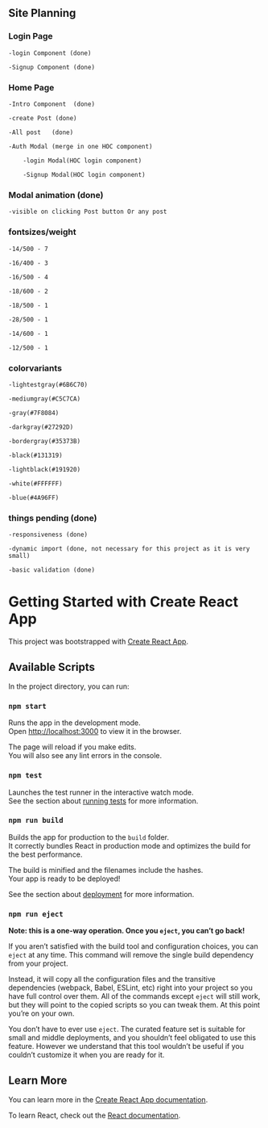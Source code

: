 
## Site Planning

### Login Page

    -login Component (done)

    -Signup Component (done)

### Home Page

    -Intro Component  (done)

    -create Post (done)

    -All post   (done)

    -Auth Modal (merge in one HOC component)

        -login Modal(HOC login component) 

        -Signup Modal(HOC login component)

### Modal animation (done)

    -visible on clicking Post button Or any post


### fontsizes/weight

    -14/500 - 7

    -16/400 - 3

    -16/500 - 4

    -18/600 - 2

    -18/500 - 1

    -28/500 - 1

    -14/600 - 1

    -12/500 - 1

### colorvariants 

    -lightestgray(#6B6C70)

    -mediumgray(#C5C7CA)

    -gray(#7F8084)

    -darkgray(#27292D)

    -bordergray(#35373B)

    -black(#131319)

    -lightblack(#191920)

    -white(#FFFFFF)

    -blue(#4A96FF)

### things pending (done)

    -responsiveness (done)

    -dynamic import (done, not necessary for this project as it is very small)

    -basic validation (done)


# Getting Started with Create React App

This project was bootstrapped with [Create React App](https://github.com/facebook/create-react-app).

## Available Scripts

In the project directory, you can run:

### `npm start`

Runs the app in the development mode.\
Open [http://localhost:3000](http://localhost:3000) to view it in the browser.

The page will reload if you make edits.\
You will also see any lint errors in the console.

### `npm test`

Launches the test runner in the interactive watch mode.\
See the section about [running tests](https://facebook.github.io/create-react-app/docs/running-tests) for more information.

### `npm run build`

Builds the app for production to the `build` folder.\
It correctly bundles React in production mode and optimizes the build for the best performance.

The build is minified and the filenames include the hashes.\
Your app is ready to be deployed!

See the section about [deployment](https://facebook.github.io/create-react-app/docs/deployment) for more information.

### `npm run eject`

**Note: this is a one-way operation. Once you `eject`, you can’t go back!**

If you aren’t satisfied with the build tool and configuration choices, you can `eject` at any time. This command will remove the single build dependency from your project.

Instead, it will copy all the configuration files and the transitive dependencies (webpack, Babel, ESLint, etc) right into your project so you have full control over them. All of the commands except `eject` will still work, but they will point to the copied scripts so you can tweak them. At this point you’re on your own.

You don’t have to ever use `eject`. The curated feature set is suitable for small and middle deployments, and you shouldn’t feel obligated to use this feature. However we understand that this tool wouldn’t be useful if you couldn’t customize it when you are ready for it.

## Learn More

You can learn more in the [Create React App documentation](https://facebook.github.io/create-react-app/docs/getting-started).

To learn React, check out the [React documentation](https://reactjs.org/).
